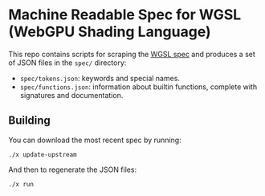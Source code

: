 
# Machine Readable Spec for WGSL (WebGPU Shading Language)

This repo contains scripts for scraping the [WGSL
spec](https://www.w3.org/TR/WGSL/) and produces a set of JSON files in the
`spec/` directory:

- `spec/tokens.json`: keywords and special names.
- `spec/functions.json`: information about builtin functions, complete with signatures and documentation.


## Building

You can download the most recent spec by running:

```
./x update-upstream
```

And then to regenerate the JSON files:

```
./x run
```
